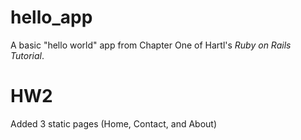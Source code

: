 # hello_app

A basic "hello world" app from Chapter One of Hartl's *Ruby on Rails Tutorial*.

# HW2

Added 3 static pages (Home, Contact, and About)